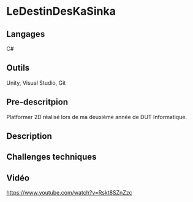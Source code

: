 # LeDestinDesKaSinka

## Langages 
  C#

## Outils 
  Unity, Visual Studio, Git

## Pre-descritpion
  Platformer 2D réalisé lors de ma deuxième année de DUT Informatique.

## Description

## Challenges techniques

## Vidéo
  https://www.youtube.com/watch?v=Rskt8SZnZzc
